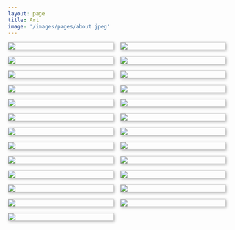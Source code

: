 ```yaml
---
layout: page
title: Art
image: '/images/pages/about.jpeg'
---
```


<style>
.grid {
  display: grid;
  grid-template-columns: repeat(auto-fill, minmax(200px, 1fr));
  grid-gap: 15px;
  align-items: center;
  }
.grid img {
  border: 1px solid #ccc;
  box-shadow: 2px 2px 6px 0px  rgba(0,0,0,0.3);
  max-width: 100%;
}

.img:hover{
    color: #424242;
  -webkit-transition: all .3s ease-in;
  -moz-transition: all .3s ease-in;
  -ms-transition: all .3s ease-in;
  -o-transition: all .3s ease-in;
  transition: all .3s ease-in;
  opacity: 1;
  transform: scale(5);
  -ms-transform: scale(1.15); /* IE 9 */
  -webkit-transform: scale(1.15); /* Safari and Chrome */

}


</style>
<main class="grid">
  <img src="/images/gallery/(1).jpg" class="img">
  <img src="/images/gallery/(2).jpg">
  <img src="/images/gallery/(3).jpg">
  <img src="/images/gallery/(4).jpg">
  <img src="/images/gallery/(5).jpg">
  <img src="/images/gallery/(6).jpg">
  <img src="/images/gallery/(7).jpg">
  <img src="/images/gallery/(8).jpg">
  <img src="/images/gallery/(9).jpg">
  <img src="/images/gallery/(10).jpg">
  <img src="/images/gallery/(11).jpg">
  <img src="/images/gallery/(12).jpg">
  <img src="/images/gallery/(13).jpg">
  <img src="/images/gallery/(14).jpg">
  <img src="/images/gallery/(15).jpg">
  <img src="/images/gallery/(16).jpg">
  <img src="/images/gallery/(17).jpg">
  <img src="/images/gallery/(18).jpg">
  <img src="/images/gallery/(19).jpg">
  <img src="/images/gallery/(20).jpg">
  <img src="/images/gallery/(21).jpg">
  <img src="/images/gallery/(22).jpg">
  <img src="/images/gallery/(23).jpg">
  <img src="/images/gallery/(24).jpg">
  <img src="/images/gallery/(25).jpg">
<!--  <img src="/images/gallery/(26).jpg">
  <img src="/images/gallery/(27).jpg">
  <img src="/images/gallery/(28).jpg">
  <img src="/images/gallery/(29).jpg">
  <img src="/images/gallery/(30).jpg">
  <img src="/images/gallery/(31).jpg">
  <img src="/images/gallery/(32).jpg">
  <img src="/images/gallery/(33).jpg">
  <img src="/images/gallery/(34).jpg">
  <img src="/images/gallery/(35).jpg"> -->
</main>
